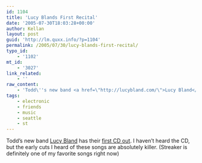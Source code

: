 ```yaml
---
id: 1104
title: 'Lucy Blands First Recital'
date: '2005-07-30T18:03:28+00:00'
author: Kellan
layout: post
guid: 'http://lm.quxx.info/?p=1104'
permalink: /2005/07/30/lucy-blands-first-recital/
typo_id:
    - '1102'
mt_id:
    - '3027'
link_related:
    - ''
raw_content:
    - 'Todd\''s new band <a href=\"http://lucybland.com/\">Lucy Bland</a> has their <a href=\"http://cdbaby.com/cd/lucybland\">first CD out</a>.  I haven\''t heard the CD, but the early cuts I heard of these songs are absolutely killer. (Streaker is definitely one of my favorite songs right now)'
tags:
    - electronic
    - friends
    - music
    - seattle
    - st
---
```


Todd’s new band [Lucy Bland](http://lucybland.com/) has their [first CD out](http://cdbaby.com/cd/lucybland). I haven’t heard the CD, but the early cuts I heard of these songs are absolutely killer. (Streaker is definitely one of my favorite songs right now)